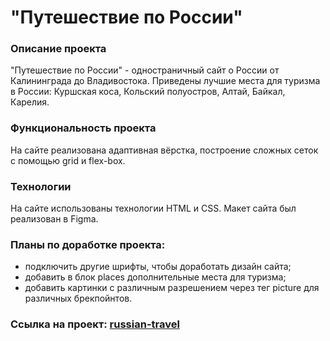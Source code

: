 # **"Путешествие по России"**
### Описание проекта
"Путешествие по России" - одностраничный сайт о России от Калининграда до Владивостока. Приведены лучшие места для туризма в России: Куршская коса, Кольский полуостров, Алтай, Байкал, Карелия. 
### Функциональность проекта
На сайте реализована адаптивная вёрстка, построение сложных сеток с помощью grid и flex-box.
### Технологии
На сайте использованы технологии HTML и CSS. Макет сайта был реализован в Figma.
### Планы по доработке проекта:
* подключить другие шрифты, чтобы доработать дизайн сайта;
* добавить в блок places дополнительные места для туризма;
* добавить картинки с различным разрешением через тег picture для различных брекпойнтов.
### Ссылка на проект: [russian-travel](https://evgeniastep8.github.io/russian-travel/)
